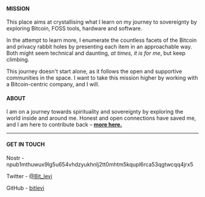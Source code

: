 #### MISSION
This place aims at crystallising what I learn on my journey to sovereignty by exploring Bitcoin, FOSS tools, hardware and software.

In the attempt to learn more, I enumerate the countless facets of the Bitcoin and privacy rabbit holes by presenting each item in an approachable way. Both might seem technical and daunting, *at times, it is for me*, but keep climbing.

This journey doesn't start alone, as it follows the open and supportive communities in the space. I want to take this mission higher by working with a Bitcoin-centric company, and I will.

#### ABOUT
I am on a journey towards spirituality and sovereignty by exploring the world inside and around me. Honest and open connections have saved me, and I am here to contribute back – [**more here.**](about)

---
#### GET IN TOUCH
Nostr - npub1mthuwux9lg5u654vhdzyukhnlj2tt0mhtm5kqupl6rca53qgtwcqq4jrx5

Twitter - [@Bit_levi](https://twitter.com/Bit_levi)

GitHub - [bitlevi](https://github.com/bitlevi)
